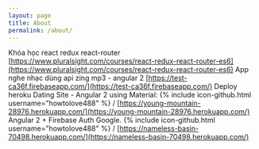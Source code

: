 ```yaml
---
layout: page
title: About
permalink: /about/
---
```


Khóa học react redux react-router [https://www.pluralsight.com/courses/react-redux-react-router-es6](https://www.pluralsight.com/courses/react-redux-react-router-es6)
App nghe nhạc dùng api zing mp3 - angular 2
[https://test-ca36f.firebaseapp.com/](https://test-ca36f.firebaseapp.com/)
Deploy heroku Dating Site - Angular 2 using Material:
{% include icon-github.html username="howtolove488" %} /
[https://young-mountain-28976.herokuapp.com/](https://young-mountain-28976.herokuapp.com/)
Angular 2 + Firebase Auth Google.
{% include icon-github.html username="howtolove488" %} /
[https://nameless-basin-70498.herokuapp.com/](https://nameless-basin-70498.herokuapp.com/)
